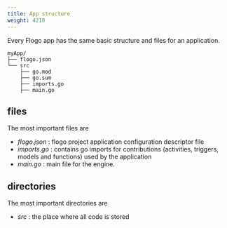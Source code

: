 ```yaml
---
title: App structure
weight: 4210
---
```


Every Flogo app has the same basic structure and files for an application.

```
myApp/
├── flogo.json
└── src
    ├── go.mod
    ├── go.sum
    ├── imports.go
    ├── main.go
```

## files
The most important files are

* *flogo.json* : flogo project application configuration descriptor file
* *imports.go* : contains go imports for contributions (activities, triggers, models and functions) used by the application
* *main.go* : main file for the engine.

## directories
The most important directories are

* *src* : the place where all code is stored